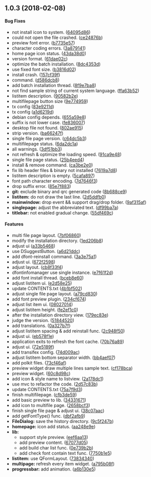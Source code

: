 <a name=""></a>
##  1.0.3 (2018-02-08)


#### Bug Fixes

*   not install icon to system. ([64095d86](https://github.com/linuxdeepin/deepin-font-installer/commit/64095d860151265ead4b6190226a5db4ac9484ef))
*   could not open the file crashed. ([ce24876b](https://github.com/linuxdeepin/deepin-font-installer/commit/ce24876b8006bb9041698b19d92b21f4a21491b7))
*   preview font error. ([b7735e57](https://github.com/linuxdeepin/deepin-font-installer/commit/b7735e579cacde71b707834c06d8cb35a363ceb5))
*   character coding errors. ([3a879141](https://github.com/linuxdeepin/deepin-font-installer/commit/3a879141d38d74a4d494e81a477d27d8439d75df))
*   home page icon status. ([43da38d0](https://github.com/linuxdeepin/deepin-font-installer/commit/43da38d0ed43ffdc6f0aca4508c454f6798ef1a9))
*   version format. ([61dae02c](https://github.com/linuxdeepin/deepin-font-installer/commit/61dae02c61f20b219ee7048ec2a2c5fa54770ab9))
*   optimize the batch installation. ([8dc4353d](https://github.com/linuxdeepin/deepin-font-installer/commit/8dc4353dba2122eb2d14c1bae18f0044385c0301))
*   use fixed font size. ([b3816d02](https://github.com/linuxdeepin/deepin-font-installer/commit/b3816d021cfb8c29fb833f6a7ac37399a104cc42))
*   install crash. ([157cf39f](https://github.com/linuxdeepin/deepin-font-installer/commit/157cf39ffccb4662c39f30957b48d6a8e05e4d02))
*   command. ([d586dcb8](https://github.com/linuxdeepin/deepin-font-installer/commit/d586dcb82a7892915021146493aa1cfab2549562))
*   add batch installation thread. ([8f9e7ba8](https://github.com/linuxdeepin/deepin-font-installer/commit/8f9e7ba8882e5d8209058a07ea0e4c88cf47ac36))
*   not find sample string of current system language. ([ffa63b52](https://github.com/linuxdeepin/deepin-font-installer/commit/ffa63b52b4e02ad30a743ee71837679abc945253))
*   listitem description. ([90582b2e](https://github.com/linuxdeepin/deepin-font-installer/commit/90582b2e094b211e1cf5806e4394058d7db6ba75))
*   multifilepage button size ([9e774959](https://github.com/linuxdeepin/deepin-font-installer/commit/9e77495909bbc0e7f3a521f229000de3b3444c44))
*   tx config ([83e9211d](https://github.com/linuxdeepin/deepin-font-installer/commit/83e9211db053e0b9a2d437706337c702cdcd589b))
*   tx config ([a1d6219d](https://github.com/linuxdeepin/deepin-font-installer/commit/a1d6219d65315ff0b596cf1b20a59844d48554eb))
*   debian config depends. ([655a59e8](https://github.com/linuxdeepin/deepin-font-installer/commit/655a59e8d40e729341a0383926ecd4ae194e67df))
*   suffix is not lower case. ([fe836007](https://github.com/linuxdeepin/deepin-font-installer/commit/fe836007de505c27321ebe5f74810237ae1d50c3))
*   desktop file not found. ([802ae915](https://github.com/linuxdeepin/deepin-font-installer/commit/802ae915bae2ab5f2d1db2dda026355ccf80d401))
*   strip version. ([ba66247f](https://github.com/linuxdeepin/deepin-font-installer/commit/ba66247ffac9585b57cd19ddd74d0ff08d5bbf13))
*   single file page version. ([c64dc5b3](https://github.com/linuxdeepin/deepin-font-installer/commit/c64dc5b32777e663190588e5fe76a341efbb5ce1))
*   multifilepage status. ([6da2dc1a](https://github.com/linuxdeepin/deepin-font-installer/commit/6da2dc1ad7ff5568c949c35e59a7b5be51004157))
*   all warnings. ([3df51bb3](https://github.com/linuxdeepin/deepin-font-installer/commit/3df51bb35ee165a016083964d7af5d4a99224984))
*   not refresh & optimize the loading speed. ([91ca9e48](https://github.com/linuxdeepin/deepin-font-installer/commit/91ca9e4832c8a66d000f84b235602ac3b3394108))
*   single file page status. ([25b4eed4](https://github.com/linuxdeepin/deepin-font-installer/commit/25b4eed42bd6f8a3ebcc17fe527dc7166ec54b31))
*   install & remove command. ([ca3be2e0](https://github.com/linuxdeepin/deepin-font-installer/commit/ca3be2e0b8ec02486129ef6dc8da65ba41a2703b))
*   fix lib header files & binary not installed ([7619a7d8](https://github.com/linuxdeepin/deepin-font-installer/commit/7619a7d8899532c72046ef425b7a173f27b164b2))
*   listitem description is empty. ([5cafa897](https://github.com/linuxdeepin/deepin-font-installer/commit/5cafa897cac523899b2cad18ae0f175fce5eecb5))
*   font path character encoding. ([7d7646f3](https://github.com/linuxdeepin/deepin-font-installer/commit/7d7646f33e19514b4da236109a3f880462ad785c))
*   drop suffix error. ([85e7f883](https://github.com/linuxdeepin/deepin-font-installer/commit/85e7f883ba039e4a64a497343bff6c88594e2e36))
* **git:**  exclude binary and qrc generated code ([8b688ce9](https://github.com/linuxdeepin/deepin-font-installer/commit/8b688ce9fe234f928043d33739ca21c5d8f8902b))
* **listitem:**  do not draw the last line. ([2d5ddfb0](https://github.com/linuxdeepin/deepin-font-installer/commit/2d5ddfb04077c3d556a76e902ab72dde3ab7f0b9))
* **mainwindow:**  drop event && support drag/drop folder. ([9af315af](https://github.com/linuxdeepin/deepin-font-installer/commit/9af315afe315372c864c11f49a039a412d400f5f))
* **singlepage:**  adjust the abbreviated text. ([df99ba7a](https://github.com/linuxdeepin/deepin-font-installer/commit/df99ba7ab0397ea9235bcb075154ff8e93e1bbe0))
* **titlebar:**  not enabled gradual change. ([55df469c](https://github.com/linuxdeepin/deepin-font-installer/commit/55df469cacb865b7a73e686e3d8d7d459eaad49b))

#### Features

*   multi file page layout. ([7bf06860](https://github.com/linuxdeepin/deepin-font-installer/commit/7bf068601a3bb5979b5626df250af858ec1126c7))
*   modify the installation directory. ([1ed206b8](https://github.com/linuxdeepin/deepin-font-installer/commit/1ed206b8cda37b42cc81ab48745e8adf99fdb084))
*   adjust ui ([a33b5468](https://github.com/linuxdeepin/deepin-font-installer/commit/a33b54687eefabe0dff12cb28051f8493710f48c))
*   use DSuggestButton. ([a6d21ddc](https://github.com/linuxdeepin/deepin-font-installer/commit/a6d21ddccd47a43756a4c31f39f734b5bdc51f1b))
*   add dfont-reinstall command. ([3a3e75a1](https://github.com/linuxdeepin/deepin-font-installer/commit/3a3e75a18c8810454d7bc162155f4778480480a7))
*   adjust ui. ([672f2598](https://github.com/linuxdeepin/deepin-font-installer/commit/672f2598ca2bb25299685999c61832d538cbcddd))
*   adjust layout. ([cb8f33f4](https://github.com/linuxdeepin/deepin-font-installer/commit/cb8f33f4f41ed1b2bc4ab4dfc5b0de187a66b81a))
*   dfontinfomanager use single instance. ([e7f61f2d](https://github.com/linuxdeepin/deepin-font-installer/commit/e7f61f2da3afa4b8e762e04d2c1a06849008793a))
*   add font install thread. ([bceb8e60](https://github.com/linuxdeepin/deepin-font-installer/commit/bceb8e606b1d514f17f30c073a4a4a0d6f3a45bc))
*   adjust listitem ui. ([e2d58e25](https://github.com/linuxdeepin/deepin-font-installer/commit/e2d58e25cfe614ac7f59244066c8994a6acb6cc3))
*   update CONTENTS.txt ([4b1bf502](https://github.com/linuxdeepin/deepin-font-installer/commit/4b1bf502184e4d941a2a80a95f39ba3ffdeed42b))
*   adjust single file page layout. ([a79cd830](https://github.com/linuxdeepin/deepin-font-installer/commit/a79cd830e3b6158a0f44997ef327cae526bced3d))
*   add font preview plugin. ([234cf674](https://github.com/linuxdeepin/deepin-font-installer/commit/234cf674a512b09f1685c95563232b15df6308c9))
*   adjust list item ui. ([08027014](https://github.com/linuxdeepin/deepin-font-installer/commit/08027014d28068434156cdcd6a86107ff2df79fe))
*   adjust listitem height. ([fe2ef1c0](https://github.com/linuxdeepin/deepin-font-installer/commit/fe2ef1c08ef0fb8d2bf034e5f92e84ab573d6350))
*   after the installation directory view. ([179ec83e](https://github.com/linuxdeepin/deepin-font-installer/commit/179ec83eceb87fa603904e0d2133e6db4c237528))
*   judge the version. ([51844520](https://github.com/linuxdeepin/deepin-font-installer/commit/51844520084bb47574e64e8d4219604171c70e5c))
*   add translations. ([0a327b7f](https://github.com/linuxdeepin/deepin-font-installer/commit/0a327b7f2b437c87278305f1305a36eae6431136))
*   adjust listitem spacing & add reinstall func. ([2c948f50](https://github.com/linuxdeepin/deepin-font-installer/commit/2c948f506b4b32190cd3b89201e1b5e00b61ae1d))
*   adjust ui. ([eb578f1e](https://github.com/linuxdeepin/deepin-font-installer/commit/eb578f1ed3eca7d98fd2a4a97384419862183c13))
*   application exits to refresh the font cache. ([70b76a89](https://github.com/linuxdeepin/deepin-font-installer/commit/70b76a894bbe68cf21f359a76adef24fcab6dd85))
*   adjust ui. ([72e5189f](https://github.com/linuxdeepin/deepin-font-installer/commit/72e5189f142fc566ed2d4989987011e6c5108e99))
*   add transifex config. ([74d009ac](https://github.com/linuxdeepin/deepin-font-installer/commit/74d009ac9323b27ec344455291f88450582c55bd))
*   adjust listitem bottom separator width. ([bb4aef07](https://github.com/linuxdeepin/deepin-font-installer/commit/bb4aef079e1c2d1e9415cb6eb75ca70b92a4d1c9))
*   add polkit files. ([73cf46af](https://github.com/linuxdeepin/deepin-font-installer/commit/73cf46af028d88fc958c6cffe890f25e5b3f5710))
*   preview widget draw multiple lines sample text. ([cf178bca](https://github.com/linuxdeepin/deepin-font-installer/commit/cf178bca00a73eecf33bb3c10e299cc93a3f85e6))
*   preview widget. ([60c8d98c](https://github.com/linuxdeepin/deepin-font-installer/commit/60c8d98c22c104dee3e43e6716a931af8132e164))
*   add icon & style name to listview. ([2a178dc1](https://github.com/linuxdeepin/deepin-font-installer/commit/2a178dc1df6c179f7b983854e98b95f170b527f6))
*   use mvc to refactor the code. ([2d57c83b](https://github.com/linuxdeepin/deepin-font-installer/commit/2d57c83bb54d63f6ed576faf5cf0b001d9b9d27c))
*   update CONTENTS.txt ([75a7f9d3](https://github.com/linuxdeepin/deepin-font-installer/commit/75a7f9d338dee4bf86c45593fda8e8eb916bad30))
*   finish multifilepage. ([cfb3de59](https://github.com/linuxdeepin/deepin-font-installer/commit/cfb3de5924d41cbfa992dd970141c50986c07729))
*   add basic preview to lib. ([34331671](https://github.com/linuxdeepin/deepin-font-installer/commit/343316719eb42b12e058ac319dc26e5122a747f6))
*   add icon to multifile page. ([2658bcf3](https://github.com/linuxdeepin/deepin-font-installer/commit/2658bcf3b645ffdf0d6375b8d88038dea307cbd1))
*   finish single file page & adjust ui. ([38c07aac](https://github.com/linuxdeepin/deepin-font-installer/commit/38c07aac1c0adedb65f0bbf2f1603cbb28d63e59))
*   add getFontType() func. ([dbf2afb9](https://github.com/linuxdeepin/deepin-font-installer/commit/dbf2afb930e140c123b04013f6dc3b9298cedf58))
* **FileDialog:**  save the history directory. ([9c5f247b](https://github.com/linuxdeepin/deepin-font-installer/commit/9c5f247b37d422bc1d5c49b9fa4573c3052b00dd))
* **homepage:**  icon add status. ([aa248e9e](https://github.com/linuxdeepin/deepin-font-installer/commit/aa248e9e3f14069a9edc0b6a9c5cf4ea124edcd0))
* **lib:**
  *  support style preview. ([eef6aa13](https://github.com/linuxdeepin/deepin-font-installer/commit/eef6aa13de4fd4368cad75d961278841e1f8836b))
  *  add preview content. ([67077d05](https://github.com/linuxdeepin/deepin-font-installer/commit/67077d059f8056e6c42fc345a38f45b27d7dc37d))
  *  add build char list func. ([0e739b2b](https://github.com/linuxdeepin/deepin-font-installer/commit/0e739b2b4c261d4ffb1134c1b49f9088ce8b8672))
  *  add check font contain text func. ([7750b1e5](https://github.com/linuxdeepin/deepin-font-installer/commit/7750b1e547be6d4dca56fc95ba8636702ce6071f))
* **listitem:**  use QFormLayout. ([73834340](https://github.com/linuxdeepin/deepin-font-installer/commit/73834340c9688aba476026cd6ef83364d76c417a))
* **multipage:**  refresh every item widget. ([a795b08f](https://github.com/linuxdeepin/deepin-font-installer/commit/a795b08fa7b58f154404531bd6865df22fcfdee5))
* **progressbar:**  add animation. ([a6b130e5](https://github.com/linuxdeepin/deepin-font-installer/commit/a6b130e5e6cbca5ac7fe49f1dfd1a14c88d0313a))



